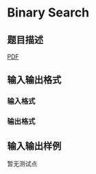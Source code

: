 # Binary Search

## 题目描述

[problemUrl]: https://uva.onlinejudge.org/index.php?option=com_onlinejudge&Itemid=8&category=448&page=show_problem&problem=4329

[PDF](https://uva.onlinejudge.org/external/15/p1554.pdf)

## 输入输出格式

### 输入格式

### 输出格式

## 输入输出样例

暂无测试点

